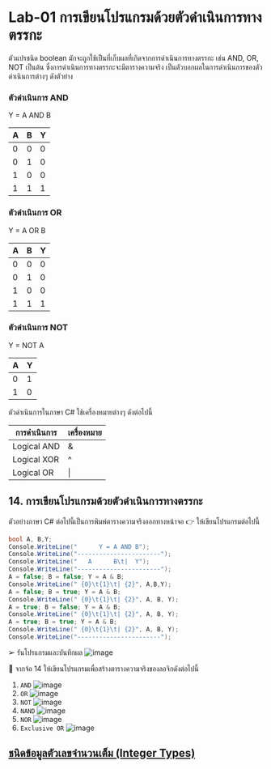 # Lab-01 การเขียนโปรแกรมด้วยตัวดำเนินการทางตรรกะ

ตัวแปรชนิด boolean มักจะถูกใช้เป็นที่เก็บผลที่เกิดจากการดำเนินการทางตรรกะ เช่น AND, OR, NOT เป็นต้น ซึ่งการดำเนินการทางตรรกะจะมีตารางความจริง เป็นตัวบอกผลในการดำเนินการของตัวดำเนินการต่างๆ ดังตัวย่าง

### ตัวดำเนินการ AND

Y = A AND B

| A | B | Y |
|---|---|---|
| 0 | 0 | 0 |
| 0 | 1 | 0 |
| 1 | 0 | 0 |
| 1 | 1 | 1 |

### ตัวดำเนินการ OR

Y = A OR B

| A | B | Y |
|---|---|---|
| 0 | 0 | 0 |
| 0 | 1 | 0 |
| 1 | 0 | 0 |
| 1 | 1 | 1 |

### ตัวดำเนินการ NOT

Y = NOT A

| A | Y |
|--|--|
| 0 | 1 |
| 1 | 0 |

ตัวดำเนินการในภาษา C#
ใช้เครื่องหมายต่างๆ ดังต่อไปนี้

| การดำเนินการ | เครื่องหมาย |
|------------|-----------|
| Logical AND | & |
| Logical XOR | ^ |
| Logical OR | \| |

## 14. การเขียนโปรแกรมด้วยตัวดำเนินการทางตรรกะ

ตัวอย่างภาษา C# ต่อไปนี้เป็นการพิมพ์ตารางความจริงออกทางหน้าจอ
👉 ให้เขียนโปรแกรมต่อไปนี้

```csharp
bool A, B,Y;
Console.WriteLine("      Y = A AND B");
Console.WriteLine("-----------------------");
Console.WriteLine("   A      B\t|  Y");
Console.WriteLine("-----------------------");
A = false; B = false; Y = A & B;
Console.WriteLine(" {0}\t{1}\t| {2}", A,B,Y);
A = false; B = true; Y = A & B;
Console.WriteLine(" {0}\t{1}\t| {2}", A, B, Y);
A = true; B = false; Y = A & B;
Console.WriteLine(" {0}\t{1}\t| {2}", A, B, Y);
A = true; B = true; Y = A & B;
Console.WriteLine(" {0}\t{1}\t| {2}", A, B, Y);
Console.WriteLine("-----------------------");
```

➢ รันโปรแกรมและบันทึกผล
![image](https://user-images.githubusercontent.com/115066285/232089375-28d93ac1-ed41-49fd-a24c-90b592187586.png)

 
👷 จากจ้อ 14 ให้เขียนโปรแกรมเพื่อสร้างตารางความจริงของลอจิกดังต่อไปนี้

1. `AND` 
![image](https://user-images.githubusercontent.com/115066285/232089717-24e7aba6-11fa-418d-8b1c-3aab17728a81.png)
2. `OR`
![image](https://user-images.githubusercontent.com/115066285/232089956-9c8f6bd3-76f3-4609-b5c9-5a24c1338b10.png)
3. `NOT`
![image](https://user-images.githubusercontent.com/115066285/232091103-d0af4050-79d3-40c6-9137-c6edd8c53c3f.png)
4. `NAND`
![image](https://user-images.githubusercontent.com/115066285/232092440-fbe4356e-b41d-42c7-a35d-53183a9d7375.png)
5. `NOR`
![image](https://user-images.githubusercontent.com/115066285/232093143-e1f0a45f-73ae-42fc-8f31-f77a4127dedf.png)
6. `Exclusive OR`
![image](https://user-images.githubusercontent.com/115066285/232093761-be8d8c53-0e43-4396-86e9-a510aa9535d7.png)


## [ชนิดข้อมูลตัวเลขจำนวนเต็ม (Integer Types)](./Lab-01-part-15.md)
